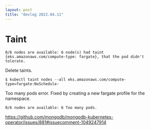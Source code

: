 ```yaml
---
layout: post
title: "devlog 2022.04.11"
---
```


# Taint

```
0/6 nodes are available: 6 node(s) had taint {eks.amazonaws.com/compute-type: fargate}, that the pod didn't tolerate.
```
Delete taints.

```
$ kubectl taint nodes --all eks.amazonaws.com/compute-type=fargate:NoSchedule-
```

Too many pods error. Fixed by creating a new fargate profile for the namespace.
```
0/6 nodes are available: 6 Too many pods.
```

https://github.com/mongodb/mongodb-kubernetes-operator/issues/881#issuecomment-1049247914
